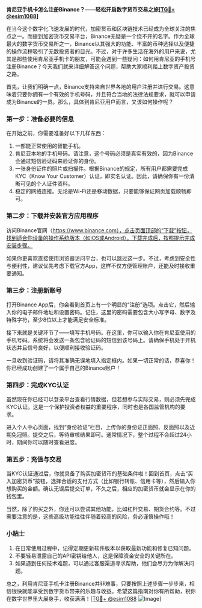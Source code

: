 **肯尼亚手机卡怎么注册Binance？——轻松开启数字货币交易之旅[[TG💪+ @esim1088](https://t.me/s/esim1088)]**

在当今这个数字化飞速发展的时代，加密货币和区块链技术已经成为全球关注的焦点之一。而提到加密货币交易平台，Binance无疑是一个绕不开的名字。作为全球最大的数字货币交易所之一，Binance以其强大的功能、丰富的币种选择以及便捷的操作流程吸引了无数投资者的目光。不过，对于许多生活在海外的用户来说，尤其是那些使用肯尼亚手机卡的朋友，可能会遇到一些疑问：如何用肯尼亚的手机号注册Binance？今天我们就来详细解答这个问题，帮助大家顺利踏上数字资产投资之路。

首先，让我们明确一点，Binance支持来自世界各地的用户注册并进行交易。这意味着只要你拥有一个有效的手机号码，并且符合当地的法律法规要求，就可以申请成为Binance的一员。那么，具体到肯尼亚用户而言，又该如何操作呢？

### **第一步：准备必要的信息**
在开始之前，你需要准备好以下几样东西：
1. 一部能正常使用的智能手机。
2. 肯尼亚本地的手机号码。请注意，这个号码必须是真实有效的，因为Binance会通过短信验证码来验证你的身份。
3. 一张身份证件的照片或扫描件。根据Binance的规定，所有用户都需要完成KYC（Know Your Customer）认证，即实名认证。因此，请确保你有一份清晰可见的个人证件资料。
4. 稳定的网络连接。无论是Wi-Fi还是移动数据，只要能够保证网页加载顺畅即可。

### **第二步：下载并安装官方应用程序**
访问Binance官网（https://www.binance.com），点击页面顶部的“下载”按钮，找到适合你设备的操作系统版本（如iOS或Android）。下载完成后，按照提示完成安装步骤。

如果你更喜欢直接使用浏览器访问平台，也可以跳过这一步。不过，考虑到安全性与便利性，建议优先考虑下载官方App，这样不仅方便管理账户，还能及时接收重要通知。

### **第三步：注册新账号**
打开Binance App后，你会看到首页上有一个明显的“注册”选项。点击它，然后输入你的电子邮件地址和设置密码。记住，这里的密码需要包含大小写字母、数字及特殊字符，至少8位以上才能满足安全标准。

接下来就是关键环节了——填写手机号码。在这里，你可以输入你在肯尼亚使用的手机号码。系统将会发送一条包含验证码的短信到该号码上。请确保手机处于开机状态并且信号良好，以便顺利接收验证码。

一旦收到验证码，请将其准确无误地填入指定框内。如果一切正常的话，恭喜你！你已经成功创建了一个属于自己的Binance账户！

### **第四步：完成KYC认证**
虽然现在你已经可以登录平台查看行情数据，但若想参与实际交易，则必须先完成KYC认证。这是一个保护投资者权益的重要程序，同时也是各国监管机构的要求。

进入个人中心页面，找到“身份验证”栏目，上传你的身份证正面照、反面照以及近期免冠照。提交之后，等待审核结果即可。通常情况下，整个过程不会超过24小时，期间你可以随时查看进度。

### **第五步：充值与交易**
当KYC认证通过后，你就具备了购买加密货币的基础条件啦！回到首页，点击“买入加密货币”按钮，选择合适的支付方式（比如银行转账、信用卡等），然后输入你想购买的金额。确认无误后提交订单，不久之后，相应的加密货币就会显示在你的钱包里。

当然，除了购买之外，你还可以尝试其他功能，比如杠杆交易、期货合约等。不过需要注意的是，这些高级功能往往伴随着较高的风险，务必谨慎操作哦！

### **小贴士**
1. 在日常使用过程中，记得定期更新软件版本以获取最新功能和修复已知问题。
2. 不要轻易泄露自己的API密钥给他人，这是保障资金安全的关键所在。
3. 如果遇到任何技术难题，可以通过客服渠道寻求帮助，他们会尽力为你解决问题。

总之，利用肯尼亚手机卡注册Binance并非难事，只要按照上述步骤一步步来，相信很快就能享受到数字货币带来的乐趣与收益。希望这篇指南对你有所帮助，祝你在数字世界里大展身手，收获满满！[[TG💪+ @esim1088](https://t.me/s/esim1088) ![Image](https://i.postimg.cc/4NQfJmqS/Snipaste-2025-05-13-00-14-12.png)]